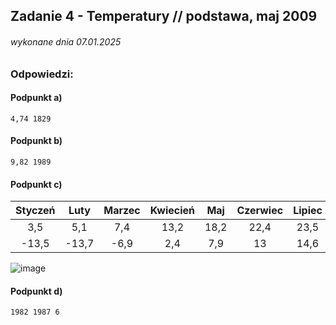 ## Zadanie 4 - Temperatury // podstawa, maj 2009

###### wykonane dnia 07.01.2025

### Odpowiedzi:

#### Podpunkt a)
```
4,74 1829
```

#### Podpunkt b)
```
9,82 1989
```

#### Podpunkt c)

**Styczeń**|**Luty**|**Marzec**|**Kwiecień**|**Maj**|**Czerwiec**|**Lipiec**|**Sierpień**|**Wrzesień**|**Październik**|**Listopad**|**Grudzień**
:-----:|:-----:|:-----:|:-----:|:-----:|:-----:|:-----:|:-----:|:-----:|:-----:|:-----:|:-----:
3,5|5,1|7,4|13,2|18,2|22,4|23,5|23,8|16,8|12,6|7,6|3,9
-13,5|-13,7|-6,9|2,4|7,9|13|14,6|14|9,1|1,8|-3,4|-14,8

![image](https://github.com/user-attachments/assets/04da1f3f-d55c-4ec9-9703-7ab89a44ea6e)


#### Podpunkt d)
```
1982 1987 6
```

